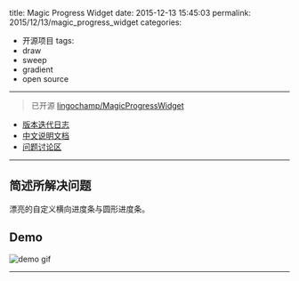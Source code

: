 title: Magic Progress Widget
date: 2015-12-13 15:45:03
permalink: 2015/12/13/magic_progress_widget
categories:
- 开源项目
tags:
- draw
- sweep
- gradient
- open source

---

> 已开源 [lingochamp/MagicProgressWidget](https://github.com/lingochamp/MagicProgressWidget)

- [版本迭代日志](https://github.com/lingochamp/MagicProgressWidget/blob/master/CHANGELOG.md)
- [中文说明文档](https://github.com/lingochamp/MagicProgressWidget/blob/master/README.md)
- [问题讨论区](https://github.com/lingochamp/MagicProgressWidget/issues)

<!--more-->

---

## 简述所解决问题

漂亮的自定义横向进度条与圆形进度条。

## Demo

![demo gif](/img/magic_progress.gif)

---
